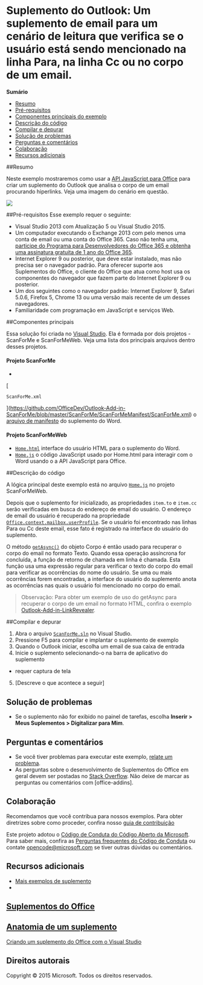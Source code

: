 # <a name="outlook-add-in:-a-mail-add-in-for-a-read-scenario-that-checks-whether-the-user-is-mentioned-on-the-to-line,-cc-line-or-body-of-an-email."></a>Suplemento do Outlook: Um suplemento de email para um cenário de leitura que verifica se o usuário está sendo mencionado na linha Para, na linha Cc ou no corpo de um email.

**Sumário**

* [Resumo](#summary)
* [Pré-requisitos](#prerequisites)
* [Componentes principais do exemplo](#components)
* [Descrição do código](#codedescription)
* [Compilar e depurar](#build)
* [Solução de problemas](#troubleshooting)
* [Perguntas e comentários](#questions)
* [Colaboração](#contribute)
* [Recursos adicionais](#additional-resources)

<a name="summary"></a>
##<a name="summary"></a>Resumo

Neste exemplo mostraremos como usar a [API JavaScript para Office](https://msdn.microsoft.com/library/b27e70c3-d87d-4d27-85e0-103996273298(v=office.15)) para criar um suplemento do Outlook que analisa o corpo de um email procurando hiperlinks. Veja uma imagem do cenário em questão.

 ![](../https://github.com/OfficeDev/Outlook-Add-in-ScanForMe/blob/master/readme-images/screenshot1.PNG)

<a name="prerequisites"></a>
##<a name="prerequisites"></a>Pré-requisitos
Esse exemplo requer o seguinte:  

  - Visual Studio 2013 com Atualização 5 ou Visual Studio 2015.  
  - Um computador executando o Exchange 2013 com pelo menos uma conta de email ou uma conta do Office 365. Caso não tenha uma, [participe do Programa para Desenvolvedores do Office 365 e obtenha uma assinatura gratuita de 1 ano do Office 365](https://aka.ms/devprogramsignup).
  - Internet Explorer 9 ou posterior, que deve estar instalado, mas não precisa ser o navegador padrão. Para oferecer suporte aos Suplementos do Office, o cliente do Office que atua como host usa os componentes do navegador que fazem parte do Internet Explorer 9 ou posterior.
  - Um dos seguintes como o navegador padrão: Internet Explorer 9, Safari 5.0.6, Firefox 5, Chrome 13 ou uma versão mais recente de um desses navegadores.
  - Familiaridade com programação em JavaScript e serviços Web.

<a name="components"></a>
##<a name="key-components"></a>Componentes principais

Essa solução foi criada no [Visual Studio](https://msdn.microsoft.com/library/office/fp179827.aspx#Tools_CreatingWithVS). Ela é formada por dois projetos - ScanForMe e ScanForMeWeb. Veja uma lista dos principais arquivos dentro desses projetos. 
#### <a name="scanforme-project"></a>Projeto ScanForMe

* 
  [
  ```ScanForMe.xml```
  ](https://github.com/OfficeDev/Outlook-Add-in-ScanForMe/blob/master/ScanForMe/ScanForMeManifest/ScanForMe.xml) o [ arquivo de manifesto](https://msdn.microsoft.com/library/office/jj220082.aspx#StartBuildingApps_AnatomyofApp) do suplemento do Word.

#### <a name="scanformeweb-project"></a>Projeto ScanForMeWeb

* [```Home.html```](https://github.com/OfficeDev/Outlook-Add-in-ScanForMe/blob/master/ScanForMeWeb/AppRead/Home/Home.html) interface do usuário HTML para o suplemento do Word.
* [```Home.js```](https://github.com/OfficeDev/Outlook-Add-in-ScanForMe/blob/master/ScanForMeWeb/AppRead/Home/Home.js) o código JavaScript usado por Home.html para interagir com o Word usando o a API JavaScript para Office. 


<a name="codedescription"></a>
##<a name="description-of-the-code"></a>Descrição do código

A lógica principal deste exemplo está no arquivo [```Home.js```](https://github.com/OfficeDev/Outlook-Add-in-ScanForMe/blob/master/ScanForMeWeb/AppRead/Home/Home.js) no projeto ScanForMeWeb. 

Depois que o suplemento for inicializado, as propriedades `item.to` e `item.cc` serão verificadas em busca do endereço de email do usuário. O endereço de email do usuário é recuperado na propriedade [```Office.context.mailbox.userProfile```](https://msdn.microsoft.com/library/office/fp160976.aspx). Se o usuário foi encontrado nas linhas Para ou Cc deste email, esse fato é registrado na interface do usuário do suplemento. 

O método [```getAsync()```](https://msdn.microsoft.com/library/office/mt269089.aspx) do objeto Corpo é então usado para recuperar o corpo do email no formato Texto. Quando essa operação assíncrona for concluída, a função de retorno de chamada em linha é chamada. Esta função usa uma expressão regular para verificar o texto do corpo do email para verificar as ocorrências do nome do usuário. Se uma ou mais ocorrências forem encontradas, a interface do usuário do suplemento anota as ocorrências nas quais o usuário foi mencionado no corpo do email. 

>Observação: Para obter um exemplo de uso do getAsync para recuperar o corpo de um email no formato HTML, confira o exemplo [Outlook-Add-in-LinkRevealer](https://github.com/OfficeDev/Outlook-Add-in-LinkRevealer). 


<a name="build"></a>
##<a name="build-and-debug"></a>Compilar e depurar
1. Abra o arquivo [```ScanForMe.sln```](ScanForMe.sln) no Visual Studio.
2. Pressione F5 para compilar e implantar o suplemento de exemplo 
3. Quando o Outlook iniciar, escolha um email de sua caixa de entrada
4. Inicie o suplemento selecionando-o na barra de aplicativo do suplemento

 - requer captura de tela


5. [Descreve o que acontece a seguir]


<a name="troubleshooting"></a>
## <a name="troubleshooting"></a>Solução de problemas

- Se o suplemento não for exibido no painel de tarefas, escolha **Inserir > Meus Suplementos > Digitalizar para Mim**.

<a name="questions"></a>
## <a name="questions-and-comments"></a>Perguntas e comentários

- Se você tiver problemas para executar este exemplo, [relate um problema](https://github.com/OfficeDev/Outlook-Add-in-ScanForMe/issues).
- As perguntas sobre o desenvolvimento de Suplementos do Office em geral devem ser postadas no [Stack Overflow](http://stackoverflow.com/questions/tagged/office-addins). Não deixe de marcar as perguntas ou comentários com [office-addins].


<a name="contribute"></a>
## <a name="contributing"></a>Colaboração ##
Recomendamos que você contribua para nossos exemplos. Para obter diretrizes sobre como proceder, confira nosso [guia de contribuição](./Contributing.md)

Este projeto adotou o [Código de Conduta do Código Aberto da Microsoft](https://opensource.microsoft.com/codeofconduct/). Para saber mais, confira as [Perguntas frequentes do Código de Conduta](https://opensource.microsoft.com/codeofconduct/faq/) ou contate [opencode@microsoft.com](mailto:opencode@microsoft.com) se tiver outras dúvidas ou comentários.


<a name="additional-resources"></a>
## <a name="additional-resources"></a>Recursos adicionais ##

- [Mais exemplos de suplemento](https://github.com/OfficeDev?utf8=%E2%9C%93&query=-Add-in)
- 
  [Suplementos do Office](http://msdn.microsoft.com/library/office/jj220060.aspx)
- 
  [Anatomia de um suplemento](https://msdn.microsoft.com/library/office/jj220082.aspx#StartBuildingApps_AnatomyofApp)
- 
  [Criando um suplemento do Office com o Visual Studio](https://msdn.microsoft.com/library/office/fp179827.aspx#Tools_CreatingWithVS)


## <a name="copyright"></a>Direitos autorais
Copyright © 2015 Microsoft. Todos os direitos reservados.
